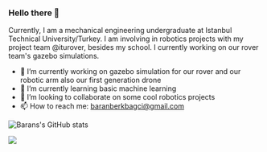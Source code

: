 ### Hello there 👋

<!--
**Kokjix/Kokjix** is a ✨ _special_ ✨ repository because its `README.md` (this file) appears on your GitHub profile.

Here are some ideas to get you started:

- 🔭 I’m currently working on ...
- 🌱 I’m currently learning ...
- 👯 I’m looking to collaborate on ...
- 🤔 I’m looking for help with ...
- 💬 Ask me about ...
- 📫 How to reach me: ...
- 😄 Pronouns: ...
- ⚡ Fun fact: ...
-->
Currently, I am a mechanical engineering undergraduate at Istanbul Technical University/Turkey. I am involving in robotics projects with my project team @iturover, besides my school. I currently working on our rover team's gazebo simulations.

- 🔭 I’m currently working on gazebo simulation for our rover and our robotic arm also our first generation drone
- 🌱 I’m currently learning basic machine learning
- 👯 I’m looking to collaborate on some cool robotics projects
- 📫 How to reach me: baranberkbagci@gmail.com


![Barans's GitHub stats](https://github-readme-stats.vercel.app/api?username=Kokjix&show_icons=true&theme=onedark)

![](https://komarev.com/ghpvc/?username=Kokjix&style=flat-square&color=blueviolet)
